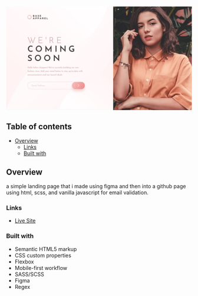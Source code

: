 ![](./design/desktop-design.jpg)

## Table of contents

- [Overview](#overview)
  - [Links](#links)
  - [Built with](#built-with)

## Overview

a simple landing page that i made using figma and then into a github page using html, scss, and vanilla
javascript for email validation.

### Links

- [Live Site](https://yacinekahlerras.github.io/base-apparel-coming-soon/)

### Built with

- Semantic HTML5 markup
- CSS custom properties
- Flexbox
- Mobile-first workflow
- SASS/SCSS
- Figma
- Regex
